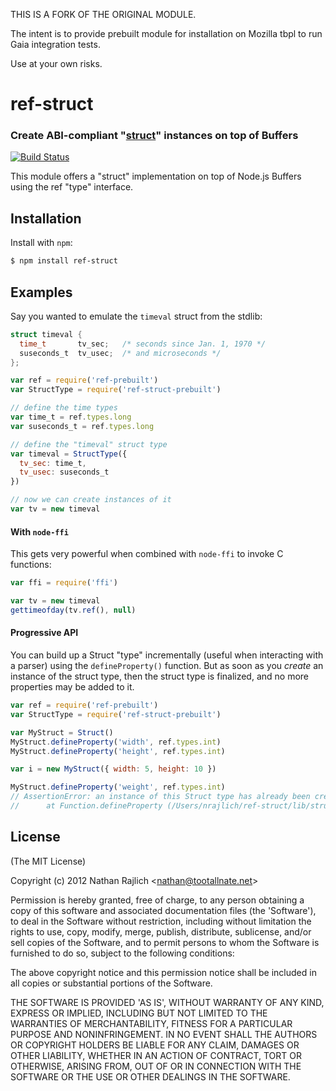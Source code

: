 THIS IS A FORK OF THE ORIGINAL MODULE.

The intent is to provide prebuilt module for installation on Mozilla tbpl to
run Gaia integration tests.

Use at your own risks.

ref-struct
==========
### Create ABI-compliant "[struct][]" instances on top of Buffers
[![Build Status](https://secure.travis-ci.org/TooTallNate/ref-struct.png)](http://travis-ci.org/TooTallNate/ref-struct)


This module offers a "struct" implementation on top of Node.js Buffers
using the ref "type" interface.

Installation
------------

Install with `npm`:

``` bash
$ npm install ref-struct
```


Examples
--------

Say you wanted to emulate the `timeval` struct from the stdlib:

``` c
struct timeval {
  time_t       tv_sec;   /* seconds since Jan. 1, 1970 */
  suseconds_t  tv_usec;  /* and microseconds */
};
```

``` js
var ref = require('ref-prebuilt')
var StructType = require('ref-struct-prebuilt')

// define the time types
var time_t = ref.types.long
var suseconds_t = ref.types.long

// define the "timeval" struct type
var timeval = StructType({
  tv_sec: time_t,
  tv_usec: suseconds_t
})

// now we can create instances of it
var tv = new timeval
```

#### With `node-ffi`

This gets very powerful when combined with `node-ffi` to invoke C functions:

``` js
var ffi = require('ffi')

var tv = new timeval
gettimeofday(tv.ref(), null)
```

#### Progressive API

You can build up a Struct "type" incrementally (useful when interacting with a
parser) using the `defineProperty()` function. But as soon as you _create_ an
instance of the struct type, then the struct type is finalized, and no more
properties may be added to it.

``` js
var ref = require('ref-prebuilt')
var StructType = require('ref-struct-prebuilt')

var MyStruct = Struct()
MyStruct.defineProperty('width', ref.types.int)
MyStruct.defineProperty('height', ref.types.int)

var i = new MyStruct({ width: 5, height: 10 })

MyStruct.defineProperty('weight', ref.types.int)
// AssertionError: an instance of this Struct type has already been created, cannot add new "fields" anymore
//      at Function.defineProperty (/Users/nrajlich/ref-struct/lib/struct.js:180:3)
```


License
-------

(The MIT License)

Copyright (c) 2012 Nathan Rajlich &lt;nathan@tootallnate.net&gt;

Permission is hereby granted, free of charge, to any person obtaining
a copy of this software and associated documentation files (the
'Software'), to deal in the Software without restriction, including
without limitation the rights to use, copy, modify, merge, publish,
distribute, sublicense, and/or sell copies of the Software, and to
permit persons to whom the Software is furnished to do so, subject to
the following conditions:

The above copyright notice and this permission notice shall be
included in all copies or substantial portions of the Software.

THE SOFTWARE IS PROVIDED 'AS IS', WITHOUT WARRANTY OF ANY KIND,
EXPRESS OR IMPLIED, INCLUDING BUT NOT LIMITED TO THE WARRANTIES OF
MERCHANTABILITY, FITNESS FOR A PARTICULAR PURPOSE AND NONINFRINGEMENT.
IN NO EVENT SHALL THE AUTHORS OR COPYRIGHT HOLDERS BE LIABLE FOR ANY
CLAIM, DAMAGES OR OTHER LIABILITY, WHETHER IN AN ACTION OF CONTRACT,
TORT OR OTHERWISE, ARISING FROM, OUT OF OR IN CONNECTION WITH THE
SOFTWARE OR THE USE OR OTHER DEALINGS IN THE SOFTWARE.

[struct]: http://wikipedia.org/wiki/Struct_(C_programming_language)
